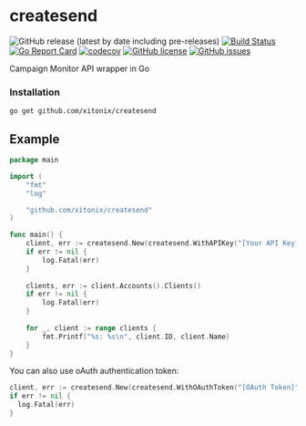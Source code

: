 # createsend

![GitHub release (latest by date including pre-releases)](https://img.shields.io/github/v/release/xitonix/createsend?include_prereleases)
[![Build Status](https://travis-ci.org/xitonix/createsend.svg?branch=master)](https://travis-ci.org/xitonix/createsend)
[![Go Report Card](https://goreportcard.com/badge/github.com/xitonix/createsend)](https://goreportcard.com/report/github.com/xitonix/createsend)
[![codecov](https://codecov.io/gh/xitonix/createsend/branch/master/graph/badge.svg)](https://codecov.io/gh/xitonix/createsend)
[![GitHub license](https://img.shields.io/github/license/xitonix/createsend)](https://github.com/xitonix/createsend/blob/master/LICENSE)
[![GitHub issues](https://img.shields.io/github/issues/xitonix/createsend)](https://github.com/xitonix/createsend/issues)


Campaign Monitor API wrapper in Go

### Installation

```shell script
go get github.com/xitonix/createsend
```

## Example

```go
package main

import (
    "fmt"
    "log"

    "github.com/xitonix/createsend"
)

func main() {
    client, err := createsend.New(createsend.WithAPIKey("[Your API Key]"))
    if err != nil {
        log.Fatal(err)
    }
    
    clients, err := client.Accounts().Clients()
    if err != nil {
        log.Fatal(err)
    }
    
    for _, client := range clients {
        fmt.Printf("%s: %s\n", client.ID, client.Name)
    }
}
```

You can also use oAuth authentication token:

```go
client, err := createsend.New(createsend.WithOAuthToken("[OAuth Token]"))
if err != nil {
  log.Fatal(err)
}
```
